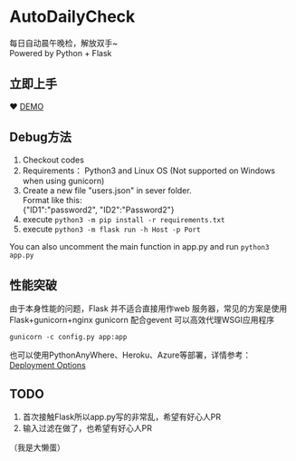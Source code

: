 # AutoDailyCheck
每日自动晨午晚检，解放双手~  
Powered by Python + Flask

## 立即上手
❤ [DEMO](https://soowin.me)

## Debug方法
1. Checkout codes
2. Requirements： Python3 and Linux OS (Not supported on Windows when using gunicorn)
0. Create a new file "users.json" in sever folder.  
Format like this:  
 {"ID1":"password2", "ID2":"Password2"}
3. execute ```python3 -m pip install -r requirements.txt```
4. execute ```python3 -m flask run -h Host -p Port```

You can also uncomment the main function in app.py and run
```python3 app.py```


## 性能突破
由于本身性能的问题，Flask 并不适合直接用作web 服务器，常见的方案是使用Flask+gunicorn+nginx
gunicorn 配合gevent 可以高效代理WSGI应用程序
```shell script
gunicorn -c config.py app:app
```
也可以使用PythonAnyWhere、Heroku、Azure等部署，详情参考：[Deployment Options](https://flask.palletsprojects.com/en/1.1.x/deploying/)

## TODO
1. 首次接触Flask所以app.py写的非常乱，希望有好心人PR
2. 输入过滤在做了，也希望有好心人PR
  
（我是大懒蛋）